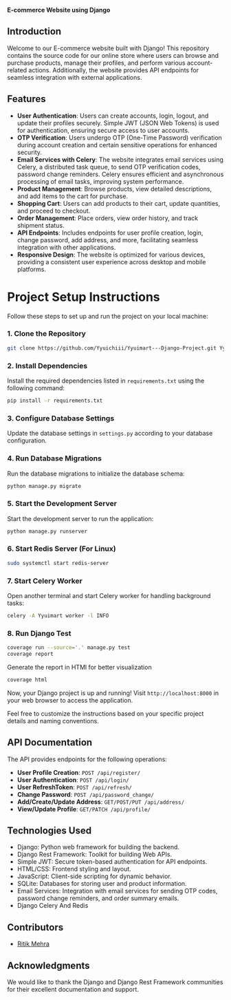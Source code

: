 **E-commerce Website using Django**

## Introduction
Welcome to our E-commerce website built with Django! This repository contains the source code for our online store where users can browse and purchase products, manage their profiles, and perform various account-related actions. Additionally, the website provides API endpoints for seamless integration with external applications.

## Features
- **User Authentication**: Users can create accounts, login, logout, and update their profiles securely. Simple JWT (JSON Web Tokens) is used for authentication, ensuring secure access to user accounts.
- **OTP Verification**: Users undergo OTP (One-Time Password) verification during account creation and certain sensitive operations for enhanced security.
- **Email Services with Celery**: The website integrates email services using Celery, a distributed task queue, to send OTP verification codes, password change reminders. Celery ensures efficient and asynchronous processing of email tasks, improving system performance.
- **Product Management**: Browse products, view detailed descriptions, and add items to the cart for purchase.
- **Shopping Cart**: Users can add products to their cart, update quantities, and proceed to checkout.
- **Order Management**: Place orders, view order history, and track shipment status.
- **API Endpoints**: Includes endpoints for user profile creation, login, change password, add address, and more, facilitating seamless integration with other applications.
- **Responsive Design**: The website is optimized for various devices, providing a consistent user experience across desktop and mobile platforms.



# Project Setup Instructions

Follow these steps to set up and run the project on your local machine:

### 1. Clone the Repository

```bash
git clone https://github.com/Yyuichiii/Yyuimart---Django-Project.git Yyuimart
```

### 2. Install Dependencies

Install the required dependencies listed in `requirements.txt` using the following command:

```bash
pip install -r requirements.txt
```

### 3. Configure Database Settings

Update the database settings in `settings.py` according to your database configuration.

### 4. Run Database Migrations

Run the database migrations to initialize the database schema:

```bash
python manage.py migrate
```

### 5. Start the Development Server

Start the development server to run the application:

```bash
python manage.py runserver
```

### 6. Start Redis Server (For Linux)

```bash
sudo systemctl start redis-server
```


### 7. Start Celery Worker

Open another terminal and start Celery worker for handling background tasks:

```bash
celery -A Yyuimart worker -l INFO
```
### 8. Run Django Test

```bash
coverage run --source='.' manage.py test 
coverage report
```
Generate the report in HTMl for better visualization
```bash
coverage html
```
Now, your Django project is up and running! Visit `http://localhost:8000` in your web browser to access the application.

Feel free to customize the instructions based on your specific project details and naming conventions.


## API Documentation
The API provides endpoints for the following operations:
- **User Profile Creation**: `POST /api/register/`
- **User Authentication**: `POST /api/login/`
- **User RefreshToken**: `POST /api/refresh/`
- **Change Password**: `POST /api/password_change/`
- **Add/Create/Update Address**: `GET/POST/PUT /api/address/`
- **View/Update Profile**: `GET/PATCH /api/profile/`

## Technologies Used
- Django: Python web framework for building the backend.
- Django Rest Framework: Toolkit for building Web APIs.
- Simple JWT: Secure token-based authentication for API endpoints.
- HTML/CSS: Frontend styling and layout.
- JavaScript: Client-side scripting for dynamic behavior.
- SQLite: Databases for storing user and product information.
- Email Services: Integration with email services for sending OTP codes, password change reminders, and order summary emails.
- Django Celery And Redis

## Contributors
- [Ritik Mehra](https://github.com/Yyuichiii)

## Acknowledgments
We would like to thank the Django and Django Rest Framework communities for their excellent documentation and support.
